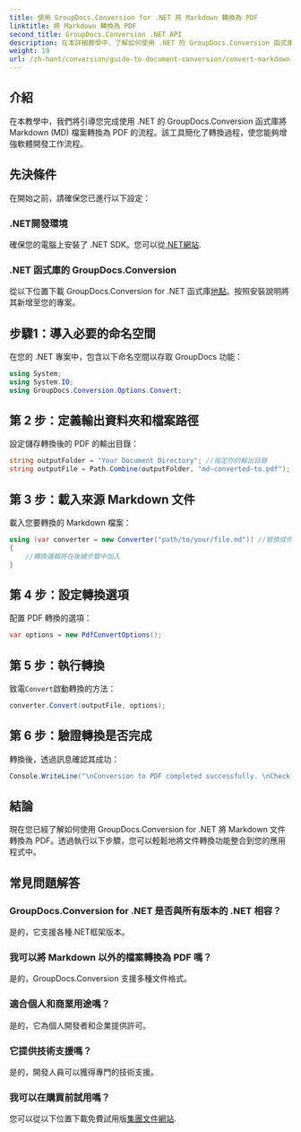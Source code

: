 ```yaml
---
title: 使用 GroupDocs.Conversion for .NET 將 Markdown 轉換為 PDF
linktitle: 將 Markdown 轉換為 PDF
second_title: GroupDocs.Conversion .NET API
description: 在本詳細教學中，了解如何使用 .NET 的 GroupDocs.Conversion 函式庫輕鬆將 Markdown (MD) 檔案轉換為可攜式文件格式 (PDF)。
weight: 19
url: /zh-hant/conversion/guide-to-document-conversion/convert-markdown-to-pdf/
---
```

## 介紹

在本教學中，我們將引導您完成使用 .NET 的 GroupDocs.Conversion 函式庫將 Markdown (MD) 檔案轉換為 PDF 的流程。該工具簡化了轉換過程，使您能夠增強軟體開發工作流程。

## 先決條件

在開始之前，請確保您已進行以下設定：

### .NET開發環境
確保您的電腦上安裝了 .NET SDK。您可以從[.NET網站](https://dotnet.microsoft.com/download).

### .NET 函式庫的 GroupDocs.Conversion
從以下位置下載 GroupDocs.Conversion for .NET 函式庫[地點](https://releases.groupdocs.com/conversion/net/)。按照安裝說明將其新增至您的專案。

## 步驟1：導入必要的命名空間
在您的 .NET 專案中，包含以下命名空間以存取 GroupDocs 功能：

```csharp
using System;
using System.IO;
using GroupDocs.Conversion.Options.Convert;
```

## 第 2 步：定義輸出資料夾和檔案路徑
設定儲存轉換後的 PDF 的輸出目錄：

```csharp
string outputFolder = "Your Document Directory"; //指定你的輸出目錄
string outputFile = Path.Combine(outputFolder, "md-converted-to.pdf");
```

## 第 3 步：載入來源 Markdown 文件
載入您要轉換的 Markdown 檔案：

```csharp
using (var converter = new Converter("path/to/your/file.md")) //替換成你的MD檔案路徑
{
    //轉換邏輯將在後續步驟中加入
}
```

## 第 4 步：設定轉換選項
配置 PDF 轉換的選項：

```csharp
var options = new PdfConvertOptions();
```

## 第 5 步：執行轉換
致電`Convert`啟動轉換的方法：

```csharp
converter.Convert(outputFile, options);
```

## 第 6 步：驗證轉換是否完成
轉換後，透過訊息確認其成功：

```csharp
Console.WriteLine("\nConversion to PDF completed successfully. \nCheck output in {0}", outputFolder);
```

## 結論
現在您已經了解如何使用 GroupDocs.Conversion for .NET 將 Markdown 文件轉換為 PDF。透過執行以下步驟，您可以輕鬆地將文件轉換功能整合到您的應用程式中。

## 常見問題解答

### GroupDocs.Conversion for .NET 是否與所有版本的 .NET 相容？
是的，它支援各種.NET框架版本。

### 我可以將 Markdown 以外的檔案轉換為 PDF 嗎？
是的，GroupDocs.Conversion 支援多種文件格式。

### 適合個人和商業用途嗎？
是的，它為個人開發者和企業提供許可。

### 它提供技術支援嗎？
是的，開發人員可以獲得專門的技術支援。

### 我可以在購買前試用嗎？
您可以從以下位置下載免費試用版[集團文件網站](https://releases.groupdocs.com/conversion/net/).